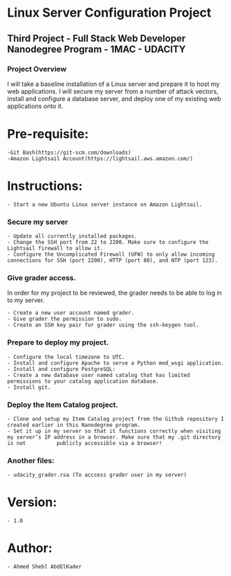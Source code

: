 # Linux Server Configuration Project
## Third Project - Full Stack Web Developer Nanodegree Program - 1MAC - UDACITY
### Project Overview
I will take a baseline installation of a Linux server and prepare it to host my web applications. I will secure my server from a number of attack vectors, install and configure a database server, and deploy one of my existing web applications onto it.

# Pre-requisite:
    -Git Bash(https://git-scm.com/downloads)
    -Amazon Lightsail Account(https://lightsail.aws.amazon.com/)

# Instructions:
    - Start a new Ubuntu Linux server instance on Amazon Lightsail.

### Secure my server
    - Update all currently installed packages.
    - Change the SSH port from 22 to 2200. Make sure to configure the Lightsail firewall to allow it.
    - Configure the Uncomplicated Firewall (UFW) to only allow incoming connections for SSH (port 2200), HTTP (port 80), and NTP (port 123).

### Give grader access.
In order for my project to be reviewed, the grader needs to be able to log in to my server.

    - Create a new user account named grader.
    - Give grader the permission to sudo.
    - Create an SSH key pair for grader using the ssh-keygen tool.

### Prepare to deploy my project.
    - Configure the local timezone to UTC.
    - Install and configure Apache to serve a Python mod_wsgi application.
    - Install and configure PostgreSQL:
    - Create a new database user named catalog that has limited permissions to your catalog application database.
    - Install git.

### Deploy the Item Catalog project.
    - Clone and setup my Item Catalog project from the Github repository I created earlier in this Nanodegree program.
    - Set it up in my server so that it functions correctly when visiting my server’s IP address in a browser. Make sure that my .git directory is not          publicly accessible via a browser!

### Another files:
    - udacity_grader.rsa (To acccess grader user in my server)

# Version:
    - 1.0

# Author:
    - Ahmed Shebl AbdElKader